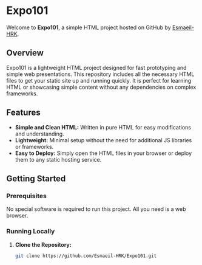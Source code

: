 # Expo101

Welcome to **Expo101**, a simple HTML project hosted on GitHub by [Esmaeil-HRK](https://github.com/Esmaeil-HRK).

## Overview

Expo101 is a lightweight HTML project designed for fast prototyping and simple web presentations. This repository includes all the necessary HTML files to get your static site up and running quickly. It is perfect for learning HTML or showcasing simple content without any dependencies on complex frameworks.

## Features

- **Simple and Clean HTML:** Written in pure HTML for easy modifications and understanding.
- **Lightweight:** Minimal setup without the need for additional JS libraries or frameworks.
- **Easy to Deploy:** Simply open the HTML files in your browser or deploy them to any static hosting service.

## Getting Started

### Prerequisites

No special software is required to run this project. All you need is a web browser.

### Running Locally

1. **Clone the Repository:**
   ```bash
   git clone https://github.com/Esmaeil-HRK/Expo101.git
